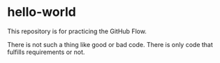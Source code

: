 # hello-world
This repository is for practicing the GitHub Flow.

There is not such a thing like good or bad code.
There is only code that fulfills requirements or not.

